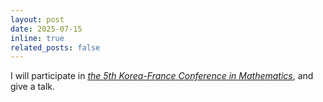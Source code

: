 ```yaml
---
layout: post
date: 2025-07-15
inline: true
related_posts: false
---
```


I will participate in *[the 5th Korea-France Conference in Mathematics](https://www.math.u-bordeaux.fr/~pthieull/LIA/Events/2025/index.html)*, and give a talk.
